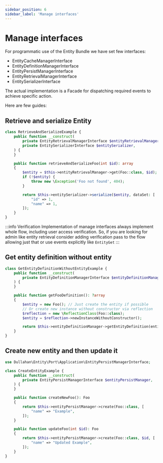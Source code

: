 ```yaml
---
sidebar_position: 6
sidebar_label: 'Manage interfaces'
---
```


# Manage interfaces

For programmatic use of the Entity Bundle we have set few interfaces:

- EntityCacheManagerInterface
- EntityDefinitionManagerInterface
- EntityPersistManagerInterface
- EntityRetrievalManagerInterface
- EntitySerializerInterface

The actual implementation is a Facade for dispatching required events to achieve specific action.

Here are few guides:

## Retrieve and serialize Entity

```php
class RetrieveAndSerializeExample {
    public function __construct(
        private EntityRetrievalManagerInterface $entityRetrievalManager,
        private EntitySerializerInterface $entitySerializer,
    ) {
    }

    public function retrieveAndSerializeFoo(int $id): array
    {
        $entity = $this->entityRetrievalManager->get(Foo::class, $id);
        if (!$entity) {
            throw new \Exception('Foo not found', 404);
        }

        return $this->entitySerializer->serialize($entity, dataSet: [
            "id" => 1,
            "name" => 1,
        ]);
    }
}
```

:::info Verification
Implementation of manage interfaces always implement whole flow, including user access verification. So, if you are
looking for admin like entity retrieval consider adding verification pass to the flow allowing just that or use events
explicitly like `EntityGet`
:::

## Get entity definition without entity

```php
class GetEntityDefinitionWithoutEntityExample {
    public function __construct(
        private EntityDefinitionManagerInterface $entityDefinitionManager,
    ) {
    }

    public function getFooDefinition(): ?array
    {
        $entity = new Foo(); // Just create the entity if possible
        // Or create new instance without constructor via reflection
        $reflection = new \ReflectionClass(Foo::class);
        $entity = $reflection->newInstanceWithoutConstructor();

        return $this->entityDefinitionManager->getEntityDefinition(entity);
    }
}
```

## Create new entity and then update it


```php
use Dullahan\Entity\Port\Application\EntityPersistManagerInterface;

class CreateEntityExample {
    public function __construct(
        private EntityPersistManagerInterface $entityPersistManager,
    ) {
    }

    public function createNewFoo(): Foo
    {
        return $this->entityPersistManager->create(Foo::class, [
            "name" => "Example",
        ]);
    }

    public function updateFoo(int $id): Foo
    {
        return $this->entityPersistManager->create(Foo::class, $id, [
            "name" => "Updated Example",
        ]);
    }
}
```